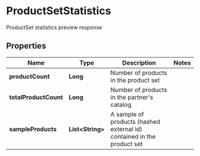 

# ProductSetStatistics

ProductSet statistics preview response

## Properties

| Name | Type | Description | Notes |
|------------ | ------------- | ------------- | -------------|
|**productCount** | **Long** | Number of products in the product set |  |
|**totalProductCount** | **Long** | Number of products in the partner&#39;s catalog |  |
|**sampleProducts** | **List&lt;String&gt;** | A sample of products (hashed external id) contained in the product set |  |



